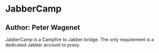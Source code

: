 JabberCamp
==========

Author: Peter Wagenet
---------------------

JabberCamp is a Campfire to Jabber bridge.
The only requirement is a dedicated Jabber account to proxy.
